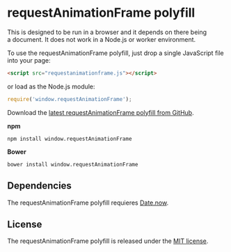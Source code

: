# requestAnimationFrame polyfill

This is designed to be run in a browser and it depends on there being a document. It does not work in a Node.js or worker environment.

To use the requestAnimationFrame polyfill, just drop a single JavaScript file into your page:
```html
<script src="requestanimationframe.js"></script>
```
or load as the Node.js module:
```javascript
require('window.requestAnimationFrame');
```

Download the [latest requestAnimationFrame polyfill from GitHub](https://raw.githubusercontent.com/Polyfiller/requestAnimationFrame/master/requestanimationframe.js).

**npm**
```
npm install window.requestAnimationFrame
```
**Bower**
```
bower install window.requestAnimationFrame
```

## Dependencies

The requestAnimationFrame polyfill requieres [Date.now](https://developer.mozilla.org/en/docs/Web/JavaScript/Reference/Global_Objects/Date/now).

## License

The requestAnimationFrame polyfill is released under the [MIT license](https://github.com/Polyfiller/requestAnimationFrame/blob/master/LICENSE).
